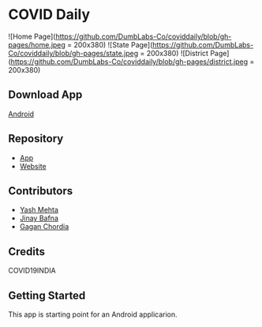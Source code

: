 # COVID Daily

![Home Page](https://github.com/DumbLabs-Co/coviddaily/blob/gh-pages/home.jpeg = 200x380)
![State Page](https://github.com/DumbLabs-Co/coviddaily/blob/gh-pages/state.jpeg = 200x380)
![District Page](https://github.com/DumbLabs-Co/coviddaily/blob/gh-pages/district.jpeg = 200x380)

## Download App
[Android](dumblabs-co.github.io/coviddaily)

## Repository
- [App](https://github.com/DumbLabs-Co/Covid-Daily)
- [Website](https://github.com/DumbLabs-Co/coviddaily)

## Contributors
- [Yash Mehta](https://github.com/yashmehta17)
- [Jinay Bafna](https://github.com/JBafna)
- [Gagan Chordia](https://github.com/gagan-gv)

## Credits
COVID19INDIA

## Getting Started
This app is starting point for an Android applicarion.
